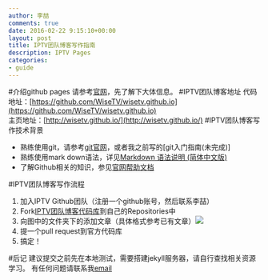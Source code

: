 ```yaml
---
author: 李喆
comments: true
date: 2016-02-22 9:15:10+00:00
layout: post
title: IPTV团队博客写作指南
description: IPTV Pages
categories:
- guide
---
```


#介绍github pages
请参考[官网](https://pages.github.com/)，先了解下大体信息。
#IPTV团队博客地址
代码地址：[https://github.com/WiseTV/wisetv.github.io](https://github.com/WiseTV/wisetv.github.io)  
主页地址：[http://wisetv.github.io/](http://wisetv.github.io/)
#IPTV团队博客写作技术背景
* 熟练使用git，请参考[git官网](http://git-scm.com/)，或者我之前写的[git入门指南(未完成)]
* 熟练使用mark down语法，详见[Markdown 语法说明 (简体中文版)](http://www.appinn.com/markdown/)
* 了解Github相关的知识，参见[官网帮助文档](https://help.github.com/)  

<!-- more -->  
#IPTV团队博客写作流程
1. 加入IPTV Github团队（注册一个github账号，然后联系李喆）
2. Fork[IPTV团队博客代码库](https://github.com/WiseTV/wisetv.github.io)到自己的Repositories中
3. 向图中的文件夹下的添加文章（具体格式参考已有文章）![](http://7xkda0.com1.z0.glb.clouddn.com/16-2-23/15604278.jpg)  
4. 提一个pull request到官方代码库
5. 搞定！

#后记
建议提交之前先在本地测试，需要搭建jekyll服务器，请自行查找相关资源学习。
有任何问题请联系我[email](mailto:lizhe1@wisetv.com.cn)
